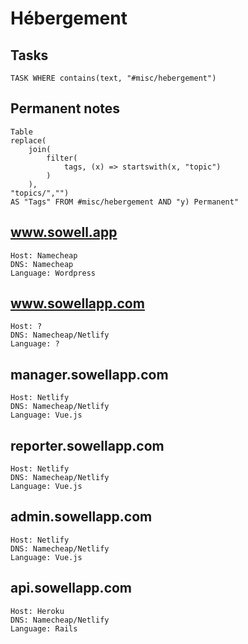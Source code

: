 # Hébergement

## Tasks
```dataview
TASK WHERE contains(text, "#misc/hebergement")
```
## Permanent notes
```dataview
Table 
replace(
	join(
		filter(
			tags, (x) => startswith(x, "topic")
		)
	),
"topics/","")
AS "Tags" FROM #misc/hebergement AND "y) Permanent"
```
## www.sowell.app

```
Host: Namecheap
DNS: Namecheap
Language: Wordpress
```

## www.sowellapp.com
```
Host: ?
DNS: Namecheap/Netlify
Language: ?
```

## manager.sowellapp.com
```
Host: Netlify
DNS: Namecheap/Netlify
Language: Vue.js
```

## reporter.sowellapp.com
```
Host: Netlify
DNS: Namecheap/Netlify
Language: Vue.js
```

## admin.sowellapp.com
```
Host: Netlify
DNS: Namecheap/Netlify
Language: Vue.js
```

## api.sowellapp.com
```
Host: Heroku
DNS: Namecheap/Netlify
Language: Rails
```
